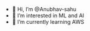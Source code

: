 - 👋 Hi, I’m @Anubhav-sahu
- 👀 I’m interested in ML and AI
- 🌱 I’m currently learning AWS 

<!---
Anubhav-sahu/Anubhav-sahu is a ✨ special ✨ repository because its `README.md` (this file) appears on your GitHub profile.
You can click the Preview link to take a look at your changes.
--->
